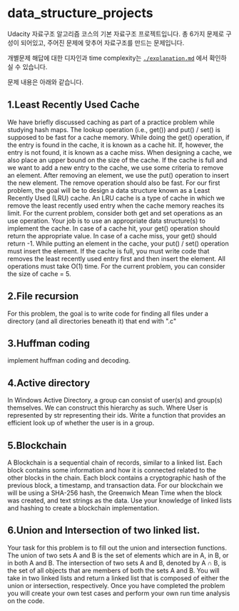 # data_structure_projects
Udacity 자료구조 알고리즘 코스의 기본 자료구조 프로젝트입니다.
총 6가지 문제로 구성이 되어있고, 주어진 문제에 맞추어 자료구조를 만드는 문제입니다.


개별문제 해답에 대한 디자인과 time complexity는 
[`./explanation.md`](./explanation.md) 에서 확인하실 수 있습니다.

문제 내용은 아래와 같습니다.

## 1.Least Recently Used Cache

We have briefly discussed caching as part of a practice problem while studying hash maps.
The lookup operation (i.e., get()) and put() / set() is supposed to be fast for a cache memory.
While doing the get() operation, if the entry is found in the cache, it is known as a cache hit.
If, however, the entry is not found, it is known as a cache miss.
When designing a cache, we also place an upper bound on the size of the cache.
If the cache is full and we want to add a new entry to the cache, we use some criteria to remove an element.
After removing an element, we use the put() operation to insert the new element. The remove operation should also be fast.
For our first problem, the goal will be to design a data structure known as a Least Recently Used (LRU) cache.
An LRU cache is a type of cache in which we remove the least recently used entry when the cache memory reaches its limit. 
For the current problem, consider both get and set operations as an use operation.
Your job is to use an appropriate data structure(s) to implement the cache.
In case of a cache hit, your get() operation should return the appropriate value.
In case of a cache miss, your get() should return -1.
While putting an element in the cache, your put() / set() operation must insert the element. 
If the cache is full, you must write code that removes the least recently used entry first and then insert the element.
All operations must take O(1) time.
For the current problem, you can consider the size of cache = 5.

## 2.File recursion
For this problem, the goal is to write code for finding all files under a directory
(and all directories beneath it) that end with ".c"

## 3.Huffman coding
implement huffman coding and decoding.

## 4.Active directory
In Windows Active Directory, a group can consist of user(s) and group(s) themselves. We can construct this hierarchy as such.
Where User is represented by str representing their ids.
Write a function that provides an efficient look up of whether the user is in a group.

## 5.Blockchain
A Blockchain is a sequential chain of records, similar to a linked list.
Each block contains some information and how it is connected related to the other blocks in the chain.
Each block contains a cryptographic hash of the previous block, a timestamp, and transaction data. 
For our blockchain we will be using a SHA-256 hash, the Greenwich Mean Time when the block was created, and text strings as the data.
Use your knowledge of linked lists and hashing to create a blockchain implementation.

## 6.Union and Intersection of two linked list.
Your task for this problem is to fill out the union and intersection functions.
The union of two sets A and B is the set of elements which are in A, in B, or in both A and B.
The intersection of two sets A and B, denoted by A ∩ B, is the set of all objects that are members of both the sets A and B.
You will take in two linked lists and return a linked list that is composed of either the union or intersection, respectively.
Once you have completed the problem you will create your own test cases and perform your own run time analysis on the code.
